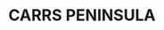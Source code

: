---
lastmod: '2025-04-06T06:05:20+00:00'
latitude: -29.6529587
layout: suburb
longitude: 152.9042877
postcode: '2460'
state: NSW
title: CARRS PENINSULA
url: /nsw/carrs-peninsula/
---